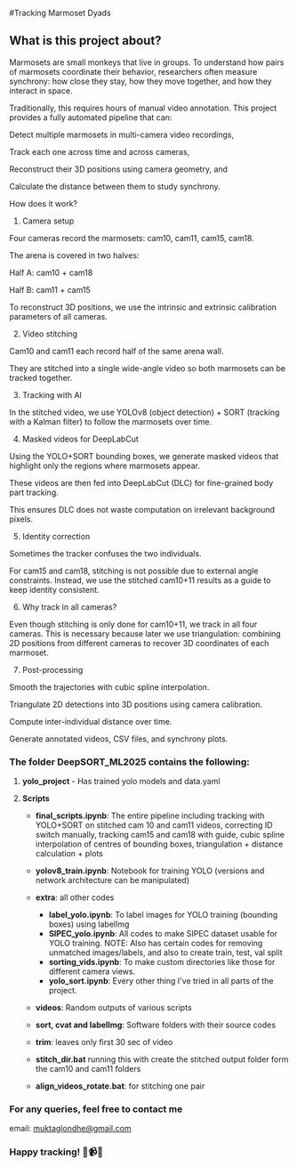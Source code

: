 #Tracking Marmoset Dyads 

## What is this project about?

Marmosets are small monkeys that live in groups. To understand how pairs of marmosets coordinate their behavior, researchers often measure synchrony: how close they stay, how they move together, and how they interact in space.

Traditionally, this requires hours of manual video annotation. This project provides a fully automated pipeline that can:

Detect multiple marmosets in multi-camera video recordings,

Track each one across time and across cameras,

Reconstruct their 3D positions using camera geometry, and

Calculate the distance between them to study synchrony.

How does it work?
1. Camera setup

Four cameras record the marmosets: cam10, cam11, cam15, cam18.

The arena is covered in two halves:

Half A: cam10 + cam18

Half B: cam11 + cam15

To reconstruct 3D positions, we use the intrinsic and extrinsic calibration parameters of all cameras.

2. Video stitching

Cam10 and cam11 each record half of the same arena wall.

They are stitched into a single wide-angle video so both marmosets can be tracked together.

3. Tracking with AI

In the stitched video, we use YOLOv8 (object detection) + SORT (tracking with a Kalman filter) to follow the marmosets over time.

4. Masked videos for DeepLabCut

Using the YOLO+SORT bounding boxes, we generate masked videos that highlight only the regions where marmosets appear.

These videos are then fed into DeepLabCut (DLC) for fine-grained body part tracking.

This ensures DLC does not waste computation on irrelevant background pixels.

5. Identity correction

Sometimes the tracker confuses the two individuals.

For cam15 and cam18, stitching is not possible due to external angle constraints. Instead, we use the stitched cam10+11 results as a guide to keep identity consistent.

6. Why track in all cameras?

Even though stitching is only done for cam10+11, we track in all four cameras. This is necessary because later we use triangulation: combining 2D positions from different cameras to recover 3D coordinates of each marmoset.

7. Post-processing

Smooth the trajectories with cubic spline interpolation.

Triangulate 2D detections into 3D positions using camera calibration.

Compute inter-individual distance over time.

Generate annotated videos, CSV files, and synchrony plots.
  
### The folder DeepSORT_ML2025 contains the following:  
  
      
1. **yolo_project** - Has trained yolo models and data.yaml
  
3. **Scripts**
    - **final_scripts.ipynb**: The entire pipeline including tracking with YOLO+SORT on stitched cam 10 and cam11 videos, correcting ID switch manually, tracking cam15 and cam18 with guide, cubic spline interpolation of centres of bounding boxes, triangulation + distance calculation + plots
      
    - **yolov8_train.ipynb**: Notebook for training YOLO (versions and network architecture can be manipulated)
      
    - **extra**: all other codes
        - **label_yolo.ipynb**: To label images for YOLO training (bounding boxes) using labelImg
        - **SIPEC_yolo.ipynb**: All codes to make SIPEC dataset usable for YOLO training. NOTE: Also has certain codes for removing unmatched images/labels, and also to create train, test, val split
        - **sorting_vids.ipynb**: To make custom directories like those for different camera views.
        - **yolo_sort.ipynb**: Every other thing I've tried in all parts of the project.
    - **videos**: Random outputs of various scripts
      
    - **sort, cvat and labelImg**: Software folders with their source codes
      
    - **trim**: leaves only first 30 sec of video
      
    - **stitch_dir.bat** running this with create the stitched output folder form the cam10 and cam11 folders
      
    - **align_videos_rotate.bat**: for stitching one pair

   
     
### For any queries, feel free to contact me
email: muktaglondhe@gmail.com
  
### Happy tracking! 🐒📹📐
